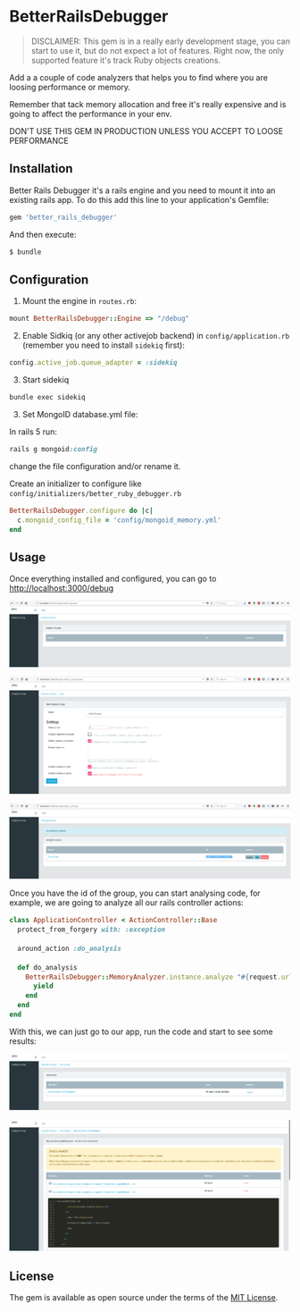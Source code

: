 # BetterRailsDebugger
> DISCLAIMER: This gem is in a really early development stage, you can start to use it, but
> do not expect a lot of features. Right now, the only supported feature it's track Ruby objects creations. 

Add a a couple of code analyzers that helps you to find where you are loosing performance or memory.

Remember that tack memory allocation and free it's really expensive and is going to affect the performance
in your env.

DON'T USE THIS GEM IN PRODUCTION UNLESS YOU ACCEPT TO LOOSE PERFORMANCE 

## Installation
Better Rails Debugger it's a rails engine and you need to mount it into an existing rails app.
To do this add this line to your application's Gemfile:

```ruby
gem 'better_rails_debugger'
```

And then execute:
```bash
$ bundle
```

## Configuration

1) Mount the engine in `routes.rb`:

```ruby
mount BetterRailsDebugger::Engine => "/debug"
```

2) Enable Sidkiq (or any other activejob backend) in `config/application.rb` (remember you need to install `sidekiq` first):

```ruby
config.active_job.queue_adapter = :sidekiq
```

3) Start sidekiq
```bash
bundle exec sidekiq
```

3) Set MongoID database.yml file:

In rails 5 run:
```ruby
rails g mongoid:config
```

change the file configuration and/or rename it.

Create an initializer to configure like `config/initializers/better_ruby_debugger.rb`

```ruby
BetterRailsDebugger.configure do |c|
  c.mongoid_config_file = 'config/mongoid_memory.yml'
end
```

## Usage

Once everything installed and configured, you can go to [http://localhost:3000/debug](http://localhost:3000/debug)

<p align="center">
  <img src="https://raw.githubusercontent.com/anga/BetterRailsDebugger/master/doc/images/analysis_group.png">
</p>

<p align="center">
  <img src="https://raw.githubusercontent.com/anga/BetterRailsDebugger/master/doc/images/new_analysis_group.png">
</p>

<p align="center">
  <img src="https://raw.githubusercontent.com/anga/BetterRailsDebugger/master/doc/images/analysis_group_2.png">
</p>

Once you have the id of the group, you can start analysing code, for example, we are going to analyze all our rails 
controller actions:

```ruby
class ApplicationController < ActionController::Base
  protect_from_forgery with: :exception

  around_action :do_analysis

  def do_analysis
    BetterRailsDebugger::MemoryAnalyzer.instance.analyze "#{request.url}", "5a98a93f50f04b079458fd57" do
      yield
    end
  end
end
```

With this, we can just go to our app, run the code and start to see some results:

<p align="center">
  <img src="https://raw.githubusercontent.com/anga/BetterRailsDebugger/master/doc/images/group_instance.png">
</p>

<p align="center">
  <img src="https://raw.githubusercontent.com/anga/BetterRailsDebugger/master/doc/images/show_group_instance.png">
</p>

## License
The gem is available as open source under the terms of the [MIT License](http://opensource.org/licenses/MIT).

